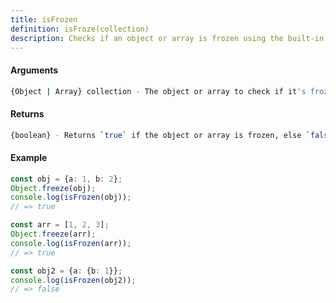 ```yaml
---
title: isFrozen
definition: isFroze(collection)
description: Checks if an object or array is frozen using the built-in `Object.isFrozen()` method.
---
```



#### Arguments


```bash
{Object | Array} collection - The object or array to check if it's frozen.
```


#### Returns


```bash
{boolean} - Returns `true` if the object or array is frozen, else `false`.
```


#### Example


```ts
const obj = {a: 1, b: 2};
Object.freeze(obj);
console.log(isFrozen(obj));
// => true

const arr = [1, 2, 3];
Object.freeze(arr);
console.log(isFrozen(arr));
// => true

const obj2 = {a: {b: 1}};
console.log(isFrozen(obj2));
// => false
```